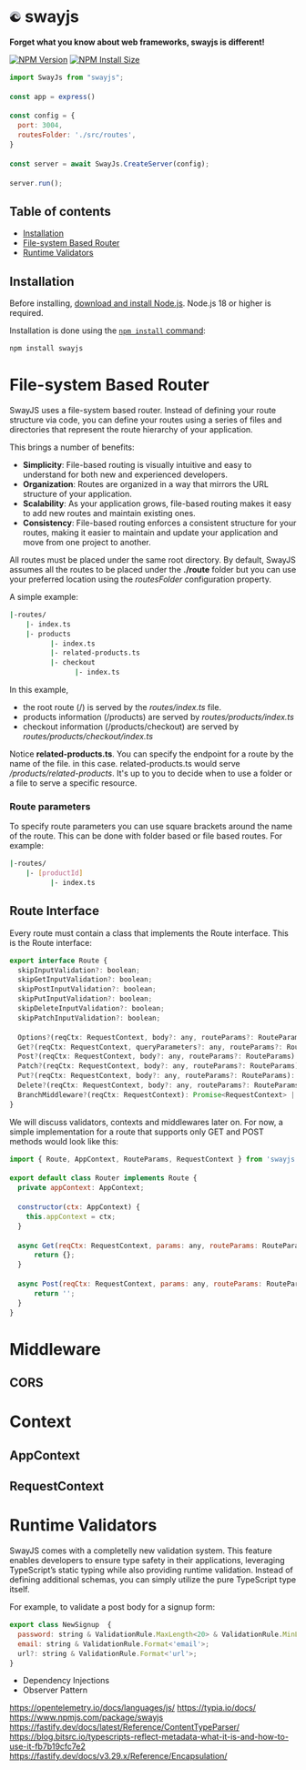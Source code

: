 # <img src="./logo.png" width="20" /> swayjs

**Forget what you know about web frameworks, swayjs is different!**

[![NPM Version][npm-version-image]][npm-url]
[![NPM Install Size][npm-install-size-image]][npm-install-size-url]

```js
import SwayJs from "swayjs";

const app = express()

const config = {
  port: 3004,
  routesFolder: './src/routes',
}

const server = await SwayJs.CreateServer(config);

server.run();
```

## Table of contents

* [Installation](#Installation)
* [File-system Based Router](#File-system-Based-Router)
* [Runtime Validators](#Runtime-Validators)


## Installation

Before installing, [download and install Node.js](https://nodejs.org/en/download/).
Node.js 18 or higher is required.

Installation is done using the
[`npm install` command](https://docs.npmjs.com/getting-started/installing-npm-packages-locally):

```bash
npm install swayjs
```

# File-system Based Router


SwayJS uses a file-system based router. Instead of defining your route structure via code, you can define your routes using a series of files and directories that represent the route hierarchy of your application.

This brings a number of benefits:

- **Simplicity**: File-based routing is visually intuitive and easy to understand for both new and experienced developers.
- **Organization**: Routes are organized in a way that mirrors the URL structure of your application.
- **Scalability**: As your application grows, file-based routing makes it easy to add new routes and maintain existing ones.
- **Consistency**: File-based routing enforces a consistent structure for your routes, making it easier to maintain and update your application and move from one project to another.

All routes must be placed under the same root directory. By default, SwayJS assumes all the routes to be placed under the **./route** folder but you can use your preferred location using the *routesFolder* configuration property.

A simple example:

```bash
|-routes/
    |- index.ts
    |- products
          |- index.ts
          |- related-products.ts
          |- checkout
                |- index.ts
```

In this example, 
- the root route (/) is served by the *routes/index.ts* file. 
- products information (/products) are served by *routes/products/index.ts*
- checkout information (/products/checkout) are served by *routes/products/checkout/index.ts*

Notice **related-products.ts**. You can specify the endpoint for a route by the name of the file. in this case. related-products.ts would serve */products/related-products*. It's up to you to decide when to use a folder or a file to serve a specific resource.

### Route parameters

To specify route parameters you can use square brackets around the name of the route. This can be done with folder based or file based routes. For example:

```bash
|-routes/
    |- [productId]
          |- index.ts
```

## Route Interface

Every route must contain a class that implements the Route interface. This is the Route interface:

```js
export interface Route {
  skipInputValidation?: boolean;
  skipGetInputValidation?: boolean;
  skipPostInputValidation?: boolean;
  skipPutInputValidation?: boolean;
  skipDeleteInputValidation?: boolean;
  skipPatchInputValidation?: boolean;

  Options?(reqCtx: RequestContext, body?: any, routeParams?: RouteParams): any;
  Get?(reqCtx: RequestContext, queryParameters?: any, routeParams?: RouteParams): any;
  Post?(reqCtx: RequestContext, body?: any, routeParams?: RouteParams): void;
  Patch?(reqCtx: RequestContext, body?: any, routeParams?: RouteParams): void;
  Put?(reqCtx: RequestContext, body?: any, routeParams?: RouteParams): void;
  Delete?(reqCtx: RequestContext, body?: any, routeParams?: RouteParams): void;
  BranchMiddleware?(reqCtx: RequestContext): Promise<RequestContext> | RequestContext;
}
```

We will discuss validators, contexts and middlewares later on. For now, a simple implementation for a route that supports only GET and POST methods would look like this:

```js
import { Route, AppContext, RouteParams, RequestContext } from 'swayjs';

export default class Router implements Route {
  private appContext: AppContext;

  constructor(ctx: AppContext) {
    this.appContext = ctx;    
  }
  
  async Get(reqCtx: RequestContext, params: any, routeParams: RouteParams): Promise<any> {
      return {};
  }

  async Post(reqCtx: RequestContext, params: any, routeParams: RouteParams): Promise<string> {
      return '';
  }
}
```

# Middleware

## CORS

# Context

## AppContext

## RequestContext

# Runtime Validators

SwayJS comes with a completelly new validation system. This feature enables developers to ensure type safety in their applications, leveraging TypeScript’s static typing while also providing runtime validation. Instead of defining additional schemas, you can simply utilize the pure TypeScript type itself.

For example, to validate a post body for a signup form:
```js
export class NewSignup  {
  password: string & ValidationRule.MaxLength<20> & ValidationRule.MinLength<5>;
  email: string & ValidationRule.Format<'email'>;
  url?: string & ValidationRule.Format<'url'>;
}
```



* Dependency Injections
* Observer Pattern



[npm-url]: https://www.npmjs.com/package/swayjs
[npm-version-image]: https://badgen.net/npm/v/swayjs
[npm-install-size-image]: https://badgen.net/packagephobia/publish/swayjs
[npm-install-size-url]: https://packagephobia.com/result?p=swayjs


https://opentelemetry.io/docs/languages/js/
https://typia.io/docs/
https://www.npmjs.com/package/swayjs
https://fastify.dev/docs/latest/Reference/ContentTypeParser/
https://blog.bitsrc.io/typescripts-reflect-metadata-what-it-is-and-how-to-use-it-fb7b19cfc7e2
https://fastify.dev/docs/v3.29.x/Reference/Encapsulation/